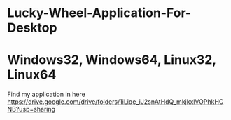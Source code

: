 # Lucky-Wheel-Application-For-Desktop
# Windows32, Windows64, Linux32, Linux64

Find my application in here 
https://drive.google.com/drive/folders/1iLiqe_iJ2snAtHdQ_mkjkxlVOPhkHCNB?usp=sharing


